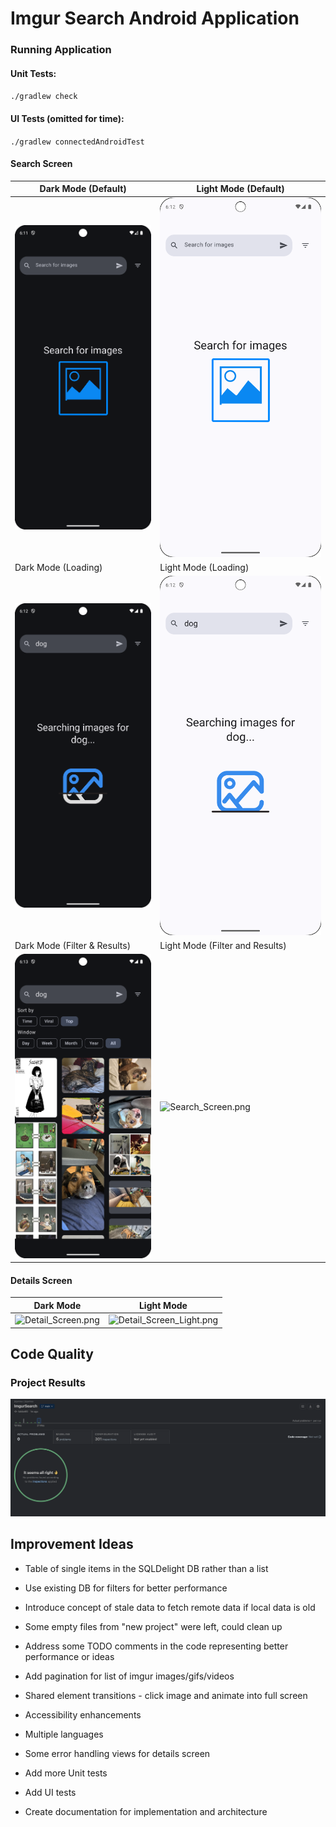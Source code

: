 # Imgur Search Android Application

### Running Application

#### Unit Tests:

`./gradlew check`

#### UI Tests (omitted for time):

`./gradlew connectedAndroidTest`

#### Search Screen

| Dark Mode (Default)                         | Light Mode (Default)                            |
|---------------------------------------------|-------------------------------------------------|
| ![Search_Screen.png](docs/Idle_Dark.png)    | ![Search_Screen_Light.png](docs/Idle_Light.png) |
| Dark Mode (Loading)                         | Light Mode (Loading)                            |
| ![Search_Screen.png](docs/Loading_Dark.png) | ![Search_Screen.png](docs/Loading_Light.png)    |
| Dark Mode (Filter & Results)                | Light Mode (Filter and Results)                 |
| ![Search_Screen.png](docs/Filter_Dark.png)  | ![Search_Screen.png](docs/Filter_Light.png)     |

#### Details Screen

| Dark Mode                                  | Light Mode                                        |
|--------------------------------------------|---------------------------------------------------|
| ![Detail_Screen.png](docs/Detail_Dark.png) | ![Detail_Screen_Light.png](docs/Detail_Light.png) |

## Code Quality

### Project Results

![Qodana_Project_Results.png](docs/qodana.png)

## Improvement Ideas

- Table of single items in the SQLDelight DB rather than a list
- Use existing DB for filters for better performance
- Introduce concept of stale data to fetch remote data if local data is old
- Some empty files from "new project" were left, could clean up
- Address some TODO comments in the code representing better performance or ideas
- Add pagination for list of imgur images/gifs/videos
- Shared element transitions - click image and animate into full screen
- Accessibility enhancements
- Multiple languages

- Some error handling views for details screen
- Add more Unit tests
- Add UI tests
- Create documentation for implementation and architecture